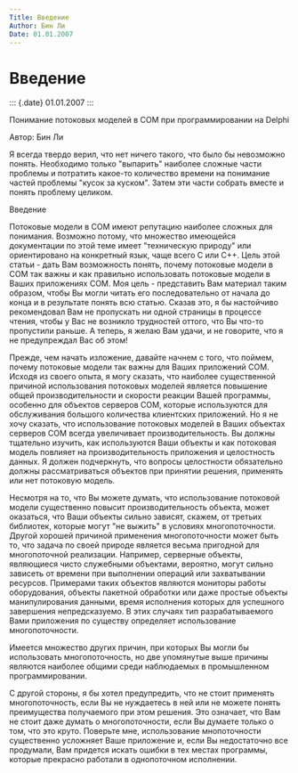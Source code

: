 ```yaml
---
Title: Введение
Author: Бин Ли
Date: 01.01.2007
---
```



Введение
========

::: {.date}
01.01.2007
:::

Понимание потоковых моделей в COM при программировании на Delphi

Автор: Бин Ли

Я всегда твердо верил, что нет ничего такого, что было бы невозможно
понять. Необходимо только \"выпарить\" наиболее сложные части проблемы и
потратить какое-то количество времени на понимание частей проблемы
\"кусок за куском\". Затем эти части собрать вместе и понять проблему
целиком.

Введение

Потоковые модели в COM имеют репутацию наиболее сложных для понимания.
Возможно потому, что множество имеющейся документации по этой теме имеет
\"техническую природу\" или ориентировано на конкретный язык, чаще всего
C или C++. Цель этой статьи - дать Вам возможность понять, почему
потоковые модели в COM так важны и как правильно использовать потоковые
модели в Ваших приложениях COM. Моя цель - представить Вам материал
таким образом, чтобы Вы могли читать его последовательно от начала до
конца и в результате понять всю статью. Сказав это, я бы настойчиво
рекомендовал Вам не пропускать ни одной страницы в процессе чтения,
чтобы у Вас не возникло трудностей оттого, что Вы что-то пропустили
раньше. А теперь, я желаю Вам удачи, и не говорите, что я не
предупреждал Вас об этом!

Прежде, чем начать изложение, давайте начнем с того, что поймем, почему
потоковые модели так важны для Ваших приложений COM. Исходя из своего
опыта, я могу сказать, что наиболее существенной причиной использования
потоковых моделей является повышение общей производительности и скорости
реакции Вашей программы, особенно для объектов серверов COM, которые
используются для обслуживания большого количества клиентских приложений.
Но я не хочу сказать, что использование потоковых моделей в Ваших
объектах серверов COM всегда увеличивает производительность. Вы должны
тщательно изучить, как используются Ваши объекты и как потоковая модель
повлияет на производительность приложения и целостность данных. Я должен
подчеркнуть, что вопросы целостности обязательно должны рассматриваться
объектов при принятии решения, применять или нет потоковую модель.

Несмотря на то, что Вы можете думать, что использование потоковой модели
существенно повысит производительность объекта, может оказаться, что
Ваши объекты сильно зависят, скажем, от третьих библиотек, которые могут
\"не выжить\" в условиях многопоточности. Другой хорошей причиной
применения многопоточности может быть то, что задача по своей природе
является весьма пригодной для многопоточной реализации. Например,
серверные объекты, являющиеся чисто служебными объектами, вероятно,
могут сильно зависеть от времени при выполнении операций или
захватывании ресурсов. Примерами таких объектов являются мониторы работы
оборудования, объекты пакетной обработки или даже простые объекты
манипулирования данными, время исполнения которых для успешного
завершения непредсказуемо. В этих случаях тип разрабатываемого Вами
приложения по существу определяет использование многопоточности.

Имеется множество других причин, при которых Вы могли бы использовать
многопоточность, но две упомянутые выше причины являются наиболее общими
среди наблюдаемых в промышленном программировании.

С другой стороны, я бы хотел предупредить, что не стоит применять
многопоточность, если Вы не нуждаетесь в ней или не можете понять
преимущества получаемого при этом решения. Это означает, что Вам не
стоит даже думать о многопоточности, если Вы думаете только о том, что
это круто. Поверьте мне, использование мнопоточности существенно
усложняет Ваше приложение и, если Вы недостаточно все продумали, Вам
придется искать ошибки в тех местах программы, которые прекрасно
работали в однопоточном исполнении.

